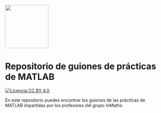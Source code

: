 <img src="https://upload.wikimedia.org/wikipedia/commons/thumb/2/21/Matlab_Logo.png/1280px-Matlab_Logo.png" width = "140"> &nbsp;&nbsp;&nbsp;&nbsp;&nbsp;

# Repositorio de guiones de prácticas de MATLAB

[![Licencia CC BY 4.0](https://licensebuttons.net/l/by/4.0/88x31.png)](https://creativecommons.org/licenses/by/4.0/)


En este repositorio puedes encontrar los guiones de las prácticas de MATLAB impartidas por los profesores del grupo InMaths. 
